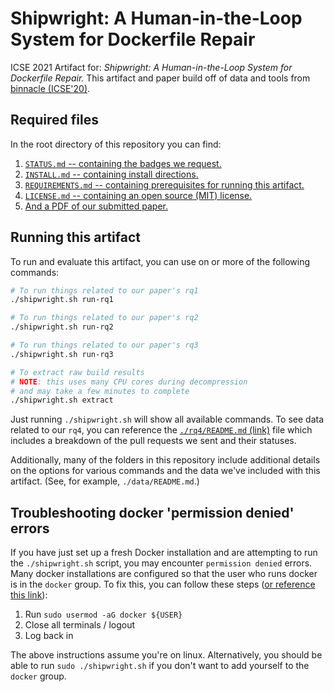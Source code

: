 # Shipwright: A Human-in-the-Loop System for Dockerfile Repair

ICSE 2021 Artifact for: _Shipwright: A Human-in-the-Loop System for Dockerfile Repair._ This artifact and paper build off of data and tools from [binnacle (ICSE'20)](https://github.com/jjhenkel/binnacle-icse2020).

## Required files

In the root directory of this repository you can find:

1. [`STATUS.md` -- containing the badges we request.](./STATUS.md)
2. [`INSTALL.md` -- containing install directions.](./INSTALL.md)
3. [`REQUIREMENTS.md` -- containing prerequisites for running this artifact.](./REQUIREMENTS.md)
4. [`LICENSE.md` -- containing an open source (MIT) license.](./LICENSE.md)
5. [And a PDF of our submitted paper.](./paper)

## Running this artifact

To run and evaluate this artifact, you can use on or more of the following commands:

```bash
# To run things related to our paper's rq1
./shipwright.sh run-rq1

# To run things related to our paper's rq2
./shipwright.sh run-rq2

# To run things related to our paper's rq3
./shipwright.sh run-rq3

# To extract raw build results 
# NOTE: this uses many CPU cores during decompression
# and may take a few minutes to complete
./shipwright.sh extract
```

Just running `./shipwright.sh` will show all available commands. To see data related to our `rq4`, you can reference the [`./rq4/README.md` (link)](./rq4) file which includes a breakdown of the pull requests we sent and their statuses.

Additionally, many of the folders in this repository include additional details on the options for various commands and the data we've included with this artifact. (See, for example, `./data/README.md`.)

## Troubleshooting docker 'permission denied' errors

If you have just set up a fresh Docker installation and are attempting to run the `./shipwright.sh` script, you may encounter `permission denied` errors. Many docker installations are configured so that the user who runs docker is in the `docker` group. To fix this, you can follow these steps ([or reference this link](https://www.digitalocean.com/community/questions/how-to-fix-docker-got-permission-denied-while-trying-to-connect-to-the-docker-daemon-socket)):

1. Run `sudo usermod -aG docker ${USER}`
2. Close all terminals / logout 
3. Log back in 

The above instructions assume you're on linux. Alternatively, you should be able to run `sudo ./shipwright.sh` if you don't want to add yourself to the `docker` group.


